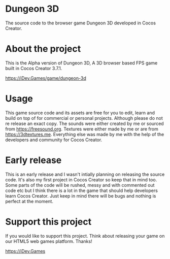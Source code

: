 # Dungeon 3D
The source code to the browser game Dungeon 3D developed in Cocos Creator.

# About the project
This is the Alpha version of Dungeon 3D, A 3D browser based FPS game built in Cocos Creator 3.7.1. 

https://iDev.Games/game/dungeon-3d

# Usage
This game source code and its assets are free for you to edit, learn and build on top of for commercial or personal projects. Although please do not re release an exact copy. The sounds were either created by me or sourced from https://freesound.org. Textures were either made by me or are from https://3dtextures.me. Everything else was made by me with the help of the developers and community for Cocos Creator.

# Early release
This is an early release and I wasn't intially planning on releasing the source code. It's also my first project in Cocos Creator so keep that in mind too. Some parts of the code will be rushed, messy and with commented out code etc but I think there is a lot in the game that should help developers learn Cocos Creator. Just keep in mind there will be bugs and nothing is perfect at the moment.

# Support this project
If you would like to support this project. Think about releasing your game on our HTML5 web games platform. Thanks!

https://iDev.Games
